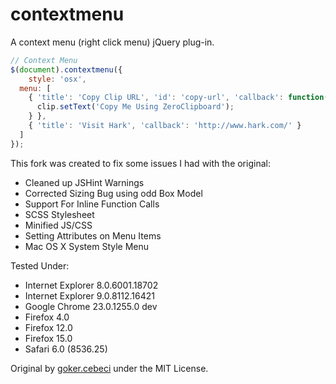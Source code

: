 # contextmenu

A context menu (right click menu) jQuery plug-in.

```javascript
// Context Menu
$(document).contextmenu({
	style: 'osx',
  menu: [
    { 'title': 'Copy Clip URL', 'id': 'copy-url', 'callback': function(){
      clip.setText('Copy Me Using ZeroClipboard');
    } },
    { 'title': 'Visit Hark', 'callback': 'http://www.hark.com/' }
  ]
});
```

This fork was created to fix some issues I had with the original:

 - Cleaned up JSHint Warnings
 - Corrected Sizing Bug using odd Box Model
 - Support For Inline Function Calls
 - SCSS Stylesheet
 - Minified JS/CSS
 - Setting Attributes on Menu Items
 - Mac OS X System Style Menu

Tested Under:
 - Internet Explorer 8.0.6001.18702
 - Internet Explorer 9.0.8112.16421
 - Google Chrome 23.0.1255.0 dev
 - Firefox 4.0
 - Firefox 12.0
 - Firefox 15.0
 - Safari 6.0 (8536.25)

Original by [goker.cebeci](http://gokercebeci.com/dev/contextmenu) under the MIT License.
